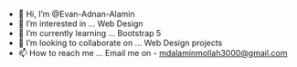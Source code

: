 - 👋 Hi, I’m @Evan-Adnan-Alamin
- 👀 I’m interested in ... Web Design
- 🌱 I’m currently learning ... Bootstrap 5
- 💞️ I’m looking to collaborate on ... Web Design projects
- 📫 How to reach me ... Email me on - mdalaminmollah3000@gmail.com

<!---
Evan-Adnan-Alamin/Evan-Adnan-Alamin is a ✨ special ✨ repository because its `README.md` (this file) appears on your GitHub profile.
You can click the Preview link to take a look at your changes.
--->
